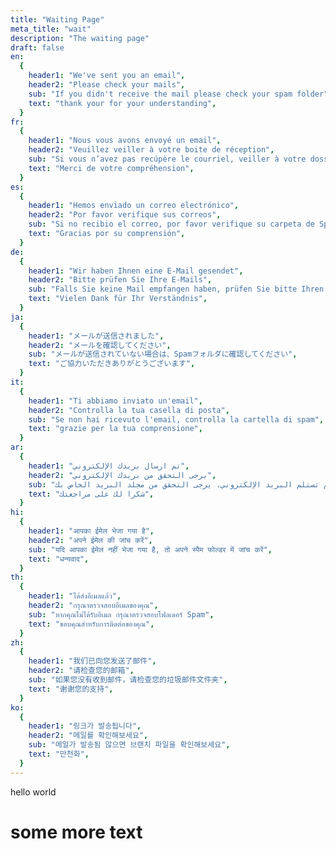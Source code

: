 ```yaml
---
title: "Waiting Page"
meta_title: "wait"
description: "The waiting page"
draft: false
en:
  {
    header1: "We've sent you an email",
    header2: "Please check your mails",
    sub: "If you didn't receive the mail please check your spam folder",
    text: "thank your for your understanding",
  }
fr:
  {
    header1: "Nous vous avons envoyé un email",
    header2: "Veuillez veiller à votre boite de réception",
    sub: "Si vous n’avez pas recúpère le courriel, veiller à votre dossier de corbeille",
    text: "Merci de votre compréhension",
  }
es:
  {
    header1: "Hemos enviado un correo electrónico",
    header2: "Por favor verifique sus correos",
    sub: "Si no recibio el correo, por favor verifique su carpeta de Spam",
    text: "Gracias por su comprensión",
  }
de:
  {
    header1: "Wir haben Ihnen eine E-Mail gesendet",
    header2: "Bitte prüfen Sie Ihre E-Mails",
    sub: "Falls Sie keine Mail empfangen haben, prüfen Sie bitte Ihren Spam-Ordner",
    text: "Vielen Dank für Ihr Verständnis",
  }
ja:
  {
    header1: "メールが送信されました",
    header2: "メールを確認してください",
    sub: "メールが送信されていない場合は、Spamフォルダに確認してください",
    text: "ご協力いただきありがとうございます",
  }
it:
  {
    header1: "Ti abbiamo inviato un'email",
    header2: "Controlla la tua casella di posta",
    sub: "Se non hai ricevuto l'email, controlla la cartella di spam",
    text: "grazie per la tua comprensione",
  }
ar:
  {
    header1: "تم ارسال بريدك الإلكتروني",
    header2: "يرجى التحقق من بريدك الإلكتروني",
    sub: "اذا لم تستلم البريد الإلكتروني، يرجى التحقق من مجلد البريد الخاص بك",
    text: "شكرا لك على مراجعتك",
  }
hi:
  {
    header1: "आपका ईमेल भेजा गया है",
    header2: "अपने ईमेल की जांच करें",
    sub: "यदि आपका ईमेल नहीं भेजा गया है, तो अपने स्पैम फोल्डर में जांच करें",
    text: "धन्यवाद",
  }
th:
  {
    header1: "ได้ส่งอีเมลแล้ว",
    header2: "กรุณาตรวจสอบอีเมลของคุณ",
    sub: "หากคุณไม่ได้รับอีเมล กรุณาตรวจสอบโฟลเดอร์ Spam",
    text: "ขอบคุณสําหรับการติดต่อของคุณ",
  }
zh:
  {
    header1: "我们已向您发送了邮件",
    header2: "请检查您的邮箱",
    sub: "如果您没有收到邮件，请检查您的垃圾邮件文件夹",
    text: "谢谢您的支持",
  }
ko:
  {
    header1: "링크가 발송됩니다",
    header2: "메일를 확인해보세요",
    sub: "메일가 발송됨 않으면 브랜치 파일을 확인해보세요",
    text: "만천화",
  }
---
```


hello world <h1>some more text </h1>
